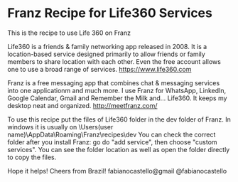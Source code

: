# Franz Recipe for Life360 Services

This is the recipe to use Life 360 on Franz

Life360 is a friends & family networking app released in 2008. It is a location-based service designed primarily to allow friends or family members to share location with each other. Even the free account allows one to use a broad range of services.
https://www.life360.com

Franz is a free messaging app that combines chat & messaging services into one applicationm and much more. I use Franz for WhatsApp, LinkedIn, Google Calendar, Gmail and Remember the Milk and... Life360. It keeps my desktop neat and organized.
http://meetfranz.com/

To use this recipe put the files of Life360 folder in the dev folder of Franz. In windows it is usually on
\Users\(user name)\AppData\Roaming\Franz\recipes\dev
You can check the correct folder after you install Franz: go do "add service", then choose "custom services". You can see the folder location as well as open the folder directly to copy the files.

Hope it helps!
Cheers from Brazil!
fabianocastello@gmail
@fabianocastello 




